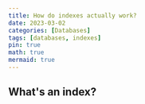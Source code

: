 ```yaml
---
title: How do indexes actually work?
date: 2023-03-02
categories: [Databases]
tags: [databases, indexes]
pin: true
math: true
mermaid: true
---
```


## What's an index?

